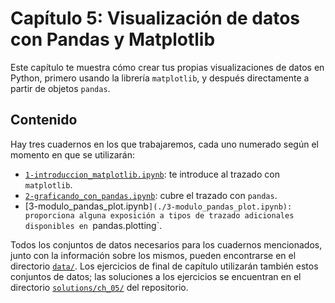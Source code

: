 # Capítulo 5: Visualización de datos con Pandas y Matplotlib

Este capítulo te muestra cómo crear tus propias visualizaciones de datos en Python, primero usando la librería `matplotlib`, y después directamente a partir de objetos `pandas`.

## Contenido

Hay tres cuadernos en los que trabajaremos, cada uno numerado según el momento en que se utilizarán:

- [`1-introduccion_matplotlib.ipynb`](./1-introduccion_matplotlib.ipynb): te introduce al trazado con `matplotlib`.
- [`2-graficando_con_pandas.ipynb`](./2-graficando_con_pandas.ipynb): cubre el trazado con `pandas`.
- [3-modulo_pandas_plot.ipynb`](./3-modulo_pandas_plot.ipynb): proporciona alguna exposición a tipos de trazado adicionales disponibles en `pandas.plotting`.

Todos los conjuntos de datos necesarios para los cuadernos mencionados, junto con la información sobre los mismos, pueden encontrarse en el directorio [`data/`](./data). Los ejercicios de final de capítulo utilizarán también estos conjuntos de datos; las soluciones a los ejercicios se encuentran en el directorio [`solutions/ch_05/`](../solutions/ch_05) del repositorio.

